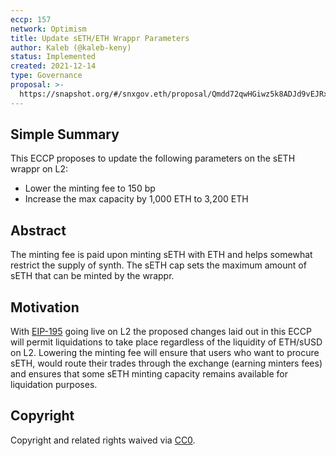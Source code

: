 ```yaml
---
eccp: 157
network: Optimism
title: Update sETH/ETH Wrappr Parameters
author: Kaleb (@kaleb-keny)
status: Implemented
created: 2021-12-14
type: Governance
proposal: >-
  https://snapshot.org/#/snxgov.eth/proposal/Qmdd72qwHGiwz5k8ADJd9vEJRxCgDZE1Rzjd3EzH8TsjZR
---
```


## Simple Summary

<!--"If you can't explain it simply, you don't understand it well enough." Provide a simplified and layman-accessible explanation of the ECCP.-->

This ECCP proposes to update the following parameters on the sETH wrappr on L2:

- Lower the minting fee to 150 bp
- Increase the max capacity by 1,000 ETH to 3,200 ETH

## Abstract

<!--A short (~200 word) description of the variable change proposed.-->

The minting fee is paid upon minting sETH with ETH and helps somewhat restrict the supply of synth. The sETH cap sets the maximum amount of sETH that can be minted by the wrappr.

## Motivation

<!--The motivation is critical for ECCPs that want to update variables within Elysian. It should clearly explain why the existing variable is not incentive aligned. ECCP submissions without sufficient motivation may be rejected outright.-->

With [EIP-195](https://eips.elysian.finance/eips/eip-195/) going live on L2 the proposed changes laid out in this ECCP will permit liquidations to take place regardless of the liquidity of ETH/sUSD on L2. Lowering the minting fee will ensure that users who want to procure sETH, would route their trades through the exchange (earning minters fees) and ensures that some sETH minting capacity remains available for liquidation purposes.

## Copyright

Copyright and related rights waived via [CC0](https://creativecommons.org/publicdomain/zero/1.0/).
